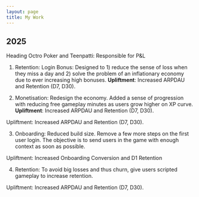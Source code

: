 ```yaml
---
layout: page
title: My Work
---
```


## 2025 

Heading Octro Poker and Teenpatti: Responsible for P&L 

1. Retention: Login Bonus: Designed to 1) reduce the sense of loss when they miss a day and 2) solve the problem of an inflationary economy due to ever increasing high bonuses. 
**Upliftment**: Increased ARPDAU and Retention (D7, D30). 

2. Monetisation: Redesign the economy. Added a sense of progression with reducing free gameplay minutes as users grow higher on XP curve. 
**Upliftment**: Increased ARPDAU and Retention (D7, D30). 

Upliftment: Increased ARPDAU and Retention (D7, D30). 

3. Onboarding: Reduced build size. Remove a few more steps on the first user login. The objective is to send users in the game with enough context as soon as possible.

Upliftment: Increased Onboarding Conversion and D1 Retention 

4. Retention: To avoid big losses and thus churn, give users scripted gameplay to increase retention.

Upliftment: Increased ARPDAU and Retention (D7, D30). 



